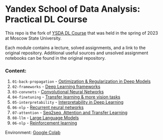 # Yandex School of Data Analysis: Practical DL Course

This repo is the fork of [YSDA DL Course](https://github.com/yandexdataschool/Practical_DL/tree/spring23/) that was held 
in the spring of 2023 at Moscow State University.

Each module contains a lecture, solved assignments, and a link to the original repository. Additional useful sources and 
unsolved assignment notebooks can be found in the original repository. 

### Content:
1. `01-back-propagation` - [Optimization & Regularization in Deep Models](https://github.com/yandexdataschool/Practical_DL/tree/spring23/week01_backprop)
2. `02-frameworks` - [Deep Learning frameworks](https://github.com/yandexdataschool/Practical_DL/tree/spring23/week02_autodiff)
3. `03-convnets` - [Convolutional Neural Networks](https://github.com/yandexdataschool/Practical_DL/tree/spring23/week03_convnets)
4. `04-finetuning` - [Transfer learning & more vision tasks](https://github.com/yandexdataschool/Practical_DL/tree/spring23/week04_finetuning)
5. `05-interpretability` - [Interpretability in Deep Learning](https://github.com/yandexdataschool/Practical_DL/tree/spring23/week05_interpretability)
6. `06-nlp` - [Recurrent neural networks](https://github.com/yandexdataschool/Practical_DL/tree/spring23/week06_nlp)
7. `07-attention` - [Seq2seq, Attention and Transfer Learning](https://github.com/yandexdataschool/Practical_DL/tree/spring23/week07_attention)
8. `08-llm` - [Large Language Models](https://github.com/yandexdataschool/Practical_DL/tree/spring23/week08_llm)
9. `06-nlp` - [Reinforcement learning](https://github.com/yandexdataschool/Practical_DL/tree/spring23/week09_rl)

Environment: [Google Colab](https://colab.research.google.com)
